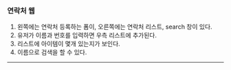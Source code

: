 ### 연락처 웹

1. 왼쪽에는 연락처 등록하는 폼이, 오른쪽에는 연락처 리스트, search 창이 있다. 
2. 유저가 이름과 번호를 입력하면 우측 리스트에 추가된다. 
3. 리스트에 아이템이 몇개 있는지가 보인다. 
4. 이름으로 검색을 할 수 있다.
---
